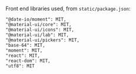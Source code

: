 Front end libraries used, from `static/package.json`:

    "@date-io/moment": MIT,
    "@material-ui/core": MIT,
    "@material-ui/icons": MIT,
    "@material-ui/lab": MIT,
    "@material-ui/pickers": MIT,
    "base-64": MIT,
    "moment": MIT,
    "react": MIT,
    "react-dom": MIT,
    "utf8": MIT